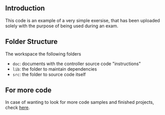 ## Introduction

This code is an example of a very simple exersise, that has been uploaded solely with the purpose of being used 
during an exam.

## Folder Structure

The workspace the following folders

- `doc`: documents with the controller source code "instructions"
- `lib`: the folder to maintain dependencies
- `src`: the folder to source code itself


## For more code

In case of wanting to look for more code samples and finished projects, check [here](https://github.com/optickx).
